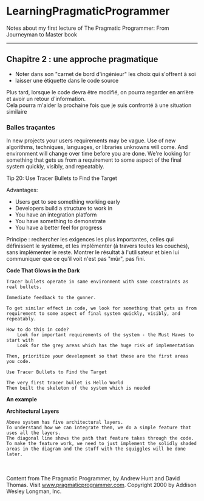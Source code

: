 # LearningPragmaticProgrammer
Notes about my first lecture of The Pragmatic Programmer: From Journeyman to Master book

***
## Chapitre 2 : une approche pragmatique
- Noter dans son "carnet de bord d'ingénieur" les choix qui s'offrent à soi
- laisser une étiquette dans le code source

Plus tard, lorsque le code devra être modifié, on pourra regarder en arrière et avoir un retour d'information.<br/>
Cela pourra m'aider la prochaine fois que je suis confronté à une situation similaire

### Balles traçantes
In new projects your users requirements may be vague. Use of new algorithms, techniques, languages, or libraries unknowns will come. And environment will change over time before you are done. We're looking for something that gets us from a requirement to some aspect of the final system quickly, visibly, and repeatably.

Tip 20: Use Tracer Bullets to Find the Target

Advantages:
- Users get to see something working early
- Developers build a structure to work in
- You have an integration platform
- You have something to demonstrate
- You have a better feel for progress

Principe : rechercher les exigences les plus importantes, celles qui définissent le système, et les implémenter (à travers toutes les couches), sans implémenter le reste. Montrer le résultat à l'utilisateur et bien lui communiquer que ce qu'il voit n'est pas "mûr", pas fini.


**Code That Glows in the Dark**

    Tracer bullets operate in same environment with same constraints as real bullets.

    Immediate feedback to the gunner.

    To get similar effect in code, we look for something that gets us from requirement to some aspect of final system quickly, visibly, and repeatably.

    How to do this in code?
        Look for important requirements of the system - the Must Haves to start with
        Look for the grey areas which has the huge risk of implementation

    Then, prioritize your development so that these are the first areas you code.

    Use Tracer Bullets to Find the Target

    The very first tracer bullet is Hello World
    Then built the skeleton of the system which is needed

**An example**

**Architectural Layers**

    Above system has five architectural layers.
    To understand how we can integrate them, we do a simple feature that uses all the layers.
    The diagonal line shows the path that feature takes through the code.
    To make the feature work, we need to just implement the solidly shaded areas in the diagram and the stuff with the squiggles will be done later.



<br/><br/>Content from The Pragmatic Programmer, by Andrew Hunt and David Thomas. Visit www.pragmaticprogrammer.com. Copyright 2000 by Addison Wesley Longman, Inc.
